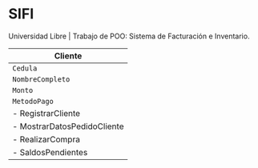# SIFI
Universidad Libre | Trabajo de POO: Sistema de Facturación e Inventario.

| Cliente | 
| ------------- | 
| `Cedula` | 
| `NombreCompleto` | 
| `Monto` | 
| `MetodoPago` | 
| - RegistrarCliente | 
| - MostrarDatosPedidoCliente | 
| - RealizarCompra | 
| - SaldosPendientes | 
